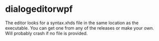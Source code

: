 # dialogeditorwpf

The editor looks for a syntax.xhds file in the same location as the executable. You can get one from any of the releases or make your own. Will probably crash if no file is provided.